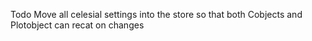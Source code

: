 Todo Move all celesial settings into the store so that both Cobjects and Plotobject can recat on changes
